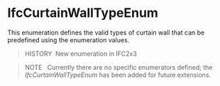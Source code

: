 # IfcCurtainWallTypeEnum

This enumeration defines the valid types of curtain wall that can be predefined using the enumeration values.

> HISTORY&nbsp; New enumeration in IFC2x3

> NOTE&nbsp; &nbsp;Currently there are no specific enumerators defined; the _IfcCurtainWallTypeEnum_ has been added for future extensions.
